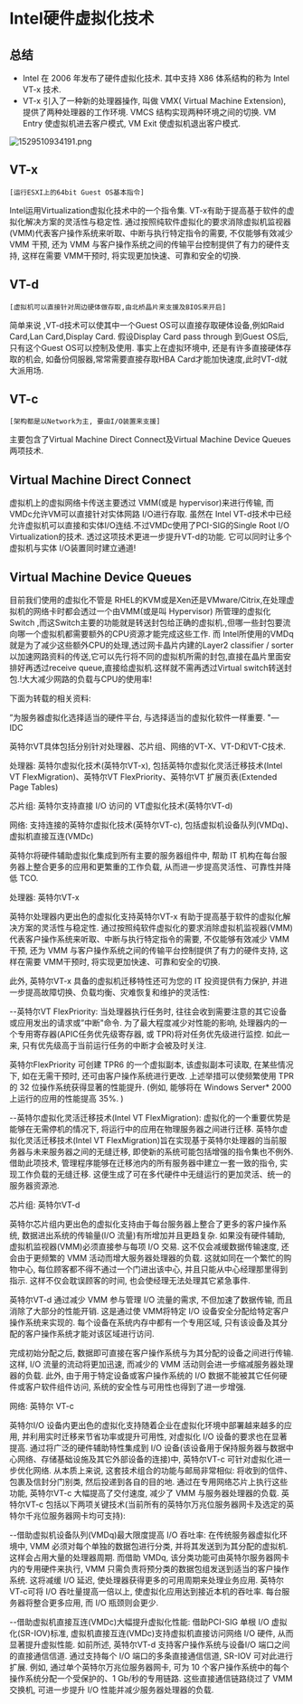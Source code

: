 # Intel硬件虚拟化技术

## 总结

* Intel 在 2006 年发布了硬件虚拟化技术.  其中支持 X86 体系结构的称为 Intel VT-x 技术. 
* VT-x 引入了一种新的处理器操作, 叫做 VMX( Virtual Machine Extension), 提供了两种处理器的工作环境.  VMCS 结构实现两种环境之间的切换.  VM Entry 使虚拟机进去客户模式, VM Exit 使虚拟机退出客户模式. 

![1529510934191.png](image/1529510934191.png)


## VT-x

    [运行ESXI上的64bit Guest OS基本指令]

Intel运用Virtualization虚拟化技术中的一个指令集. VT-x有助于提高基于软件的虚拟化解决方案的灵活性与稳定性. 通过按照纯软件虚拟化的要求消除虚拟机监视器(VMM)代表客户操作系统来听取、中断与执行特定指令的需要, 不仅能够有效减少 VMM 干预, 还为 VMM 与客户操作系统之间的传输平台控制提供了有力的硬件支持, 这样在需要 VMM干预时, 将实现更加快速、可靠和安全的切换. 

## VT-d

    [虚拟机可以直接针对周边硬体做存取,由北桥晶片来支援及BIOS来开启]

简单来说 ,VT-d技术可以使其中一个Guest OS可以直接存取硬体设备,例如Raid Card,Lan Card,Display Card. 假设Display Card pass through 到Guest OS后,只有这个Guest OS可以控制及使用. 事实上在虚拟环境中, 还是有许多直接硬体存取的机会, 如备份伺服器,常常需要直接存取HBA Card才能加快速度,此时VT-d就大派用场. 

## VT-c

    [架构都是以Network为主, 要由I/O装置来支援]

主要包含了Virtual Machine Direct Connect及Virtual Machine Device Queues两项技术. 

## Virtual Machine Direct Connect

虚拟机上的虚拟网络卡传送主要透过 VMM(或是 hypervisor)来进行传输, 而VMDc允许VM可以直接针对实体网路 I/O进行存取. 虽然在 Intel VT-d技术中已经允许虚拟机可以直接和实体I/O连结.不过VMDc使用了PCI-SIG的Single Root I/O Virtualization的技术. 透过这项技术更进一步提升VT-d的功能. 它可以同时让多个虚拟机与实体 I/O装置同时建立通道!

## Virtual Machine Device Queues

目前我们使用的虚拟化不管是 RHEL的KVM或是Xen还是VMware/Citrix,在处理虚拟机的网络卡时都会透过一个由VMM(或是叫 Hypervisor) 所管理的虚拟化Switch ,而这Switch主要的功能就是转送封包给正确的虚拟机.,但哪一些封包要流向哪一个虚拟机都需要额外的CPU资源才能完成这些工作. 而 Intel所使用的VMDq就是为了减少这些额外CPU的处理,透过网卡晶片内建的Layer2 classifier / sorter以加速网路资料的传送,它可以先行将不同的虚拟机所需的封包,直接在晶片里面安排好再透过receive queue,直接给虚拟机.这样就不需再透过Virtual switch转送封包.!大大减少网路的负载与CPU的使用率!


下面为转载的相关资料: 

”为服务器虚拟化选择适当的硬件平台, 与选择适当的虚拟化软件一样重要. "— IDC

英特尔VT具体包括分别针对处理器、芯片组、网络的VT-X、VT-D和VT-C技术. 

处理器: 英特尔虚拟化技术(英特尔VT-x), 包括英特尔虚拟化灵活迁移技术(Intel VT FlexMigration)、英特尔VT FlexPriority、英特尔VT 扩展页表(Extended Page Tables)

芯片组: 英特尔支持直接 I/O 访问的 VT虚拟化技术(英特尔VT-d)

网络: 支持连接的英特尔虚拟化技术(英特尔VT-c), 包括虚拟机设备队列(VMDq)、 虚拟机直接互连(VMDc)

英特尔将硬件辅助虚拟化集成到所有主要的服务器组件中, 帮助 IT 机构在每台服务器上整合更多的应用和更繁重的工作负载, 从而进一步提高灵活性、可靠性并降低 TCO. 

处理器: 英特尔VT-x

英特尔处理器内更出色的虚拟化支持英特尔VT-x 有助于提高基于软件的虚拟化解决方案的灵活性与稳定性. 通过按照纯软件虚拟化的要求消除虚拟机监视器(VMM)代表客户操作系统来听取、中断与执行特定指令的需要, 不仅能够有效减少 VMM 干预, 还为 VMM 与客户操作系统之间的传输平台控制提供了有力的硬件支持, 这样在需要 VMM干预时, 将实现更加快速、可靠和安全的切换. 

此外, 英特尔VT-x 具备的虚拟机迁移特性还可为您的 IT 投资提供有力保护, 并进一步提高故障切换、负载均衡、灾难恢复和维护的灵活性: 

--英特尔VT FlexPriority: 当处理器执行任务时, 往往会收到需要注意的其它设备或应用发出的请求或”中断"命令. 为了最大程度减少对性能的影响, 处理器内的一个专用寄存器(APIC任务优先级寄存器, 或 TPR)将对任务优先级进行监控. 如此一来, 只有优先级高于当前运行任务的中断才会被及时关注. 

英特尔FlexPriority 可创建 TPR6 的一个虚拟副本, 该虚拟副本可读取, 在某些情况下, 如在无需干预时, 还可由客户操作系统进行更改. 上述举措可以使频繁使用 TPR 的 32 位操作系统获得显著的性能提升. (例如, 能够将在 Windows Server* 2000上运行的应用的性能提高 35%. )

--英特尔虚拟化灵活迁移技术(Intel VT FlexMigration): 虚拟化的一个重要优势是能够在无需停机的情况下, 将运行中的应用在物理服务器之间进行迁移. 英特尔虚拟化灵活迁移技术(Intel VT FlexMigration)旨在实现基于英特尔处理器的当前服务器与未来服务器之间的无缝迁移, 即使新的系统可能包括增强的指令集也不例外. 借助此项技术, 管理程序能够在迁移池内的所有服务器中建立一套一致的指令, 实现工作负载的无缝迁移. 这便生成了可在多代硬件中无缝运行的更加灵活、统一的服务器资源池. 

芯片组: 英特尔VT-d

英特尔芯片组内更出色的虚拟化支持由于每台服务器上整合了更多的客户操作系统, 数据进出系统的传输量(I/O 流量)有所增加并且更趋复杂. 如果没有硬件辅助, 虚拟机监视器(VMM)必须直接参与每项 I/O 交易. 这不仅会减缓数据传输速度, 还会由于更频繁的 VMM 活动而增大服务器处理器的负载. 这就如同在一个繁忙的购物中心, 每位顾客都不得不通过一个门进出该中心, 并且只能从中心经理那里得到指示. 这样不仅会耽误顾客的时间, 也会使经理无法处理其它紧急事件. 

英特尔VT-d 通过减少 VMM 参与管理 I/O 流量的需求, 不但加速了数据传输, 而且消除了大部分的性能开销. 这是通过使 VMM将特定 I/O 设备安全分配给特定客户操作系统来实现的. 每个设备在系统内存中都有一个专用区域, 只有该设备及其分配的客户操作系统才能对该区域进行访问. 

完成初始分配之后, 数据即可直接在客户操作系统与为其分配的设备之间进行传输. 这样, I/O 流量的流动将更加迅速, 而减少的 VMM 活动则会进一步缩减服务器处理器的负载. 此外, 由于用于特定设备或客户操作系统的 I/O 数据不能被其它任何硬件或客户软件组件访问, 系统的安全性与可用性也得到了进一步增强. 

网络: 英特尔 VT-c

英特尔I/O 设备内更出色的虚拟化支持随着企业在虚拟化环境中部署越来越多的应用, 并利用实时迁移来节省功率或提升可用性, 对虚拟化 I/O 设备的要求也在显著提高. 通过将广泛的硬件辅助特性集成到 I/O 设备(该设备用于保持服务器与数据中心网络、存储基础设施及其它外部设备的连接)中, 英特尔VT-c 可针对虚拟化进一步优化网络. 从本质上来说, 这套技术组合的功能与邮局非常相似: 将收到的信件、包裹及信封分门别类, 然后投递到各自的目的地. 通过在专用网络芯片上执行这些功能, 英特尔VT-c 大幅提高了交付速度, 减少了 VMM 与服务器处理器的负载. 英特尔VT-c 包括以下两项关键技术(当前所有的英特尔万兆位服务器网卡及选定的英特尔千兆位服务器网卡均可支持): 

--借助虚拟机设备队列(VMDq)最大限度提高 I/O 吞吐率: 在传统服务器虚拟化环境中, VMM 必须对每个单独的数据包进行分类, 并将其发送到为其分配的虚拟机. 这样会占用大量的处理器周期. 而借助 VMDq, 该分类功能可由英特尔服务器网卡内的专用硬件来执行, VMM 只需负责将预分类的数据包组发送到适当的客户操作系统. 这将减缓 I/O 延迟, 使处理器获得更多的可用周期来处理业务应用. 英特尔VT-c可将 I/O 吞吐量提高一倍以上, 使虚拟化应用达到接近本机的吞吐率. 每台服务器将整合更多应用, 而 I/O 瓶颈则会更少. 

--借助虚拟机直接互连(VMDc)大幅提升虚拟化性能: 借助PCI-SIG 单根 I/O 虚拟化(SR-IOV)标准, 虚拟机直接互连(VMDc)支持虚拟机直接访问网络 I/O 硬件, 从而显著提升虚拟性能. 如前所述, 英特尔VT-d 支持客户操作系统与设备I/O 端口之间的直接通信信道. 通过支持每个 I/O 端口的多条直接通信信道, SR-IOV 可对此进行扩展. 例如, 通过单个英特尔万兆位服务器网卡, 可为 10 个客户操作系统中的每个操作系统分配一个受保护的、1 Gb/秒的专用链路. 这些直接通信链路绕过了 VMM 交换机, 可进一步提升 I/O 性能并减少服务器处理器的负载. 
